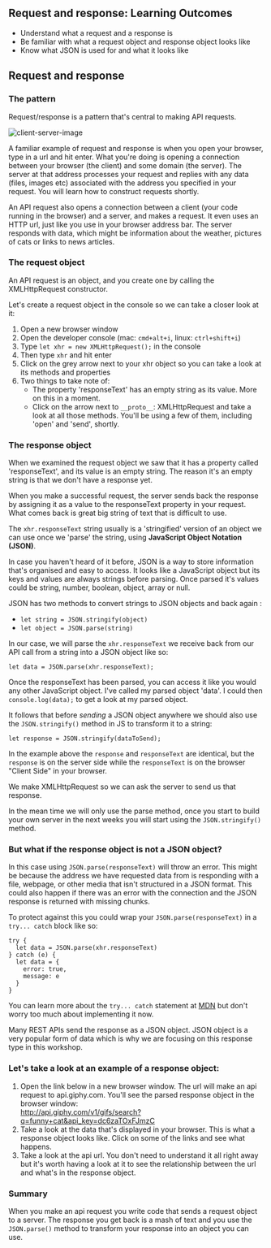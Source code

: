 ## Request and response: Learning Outcomes

- Understand what a request and a response is
- Be familiar with what a request object and response object looks like
- Know what JSON is used for and what it looks like

## Request and response

### The pattern

Request/response is a pattern that's central to making API requests.

![client-server-image](https://madooei.github.io/cs421_sp20_homepage/assets/client-server-1.png)

A familiar example of request and response is when you open your browser, type in
a url and hit enter. What you're doing is opening a connection between your
browser (the client) and some domain (the server). The server at that address
processes your request and replies with any data (files, images etc) associated
with the address you specified in your request. You will learn how to construct
requests shortly.

An API request also opens a connection between a client (your code running in
the browser) and a server, and makes a request. It even uses an HTTP url, just
like you use in your browser address bar. The server responds with data, which
might be information about the weather, pictures of cats or links to news
articles.

### The request object

An API request is an object, and you create one by calling the XMLHttpRequest
constructor.

Let's create a request object in the console so we can take a closer look at it:

1. Open a new browser window
2. Open the developer console (mac: `cmd+alt+i`, linux: `ctrl+shift+i`)
3. Type `let xhr = new XMLHttpRequest();` in the console
4. Then type `xhr` and hit enter
5. Click on the grey arrow next to your xhr object so you can take a look at its
   methods and properties
6. Two things to take note of:
   - The property 'responseText' has an empty string as its value. More on this
     in a moment.
   - Click on the arrow next to `__proto__`: XMLHttpRequest and take a look at all
     those methods. You'll be using a few of them, including 'open' and 'send',
     shortly.

### The response object

When we examined the request object we saw that it has a property called
'responseText', and its value is an empty string. The reason it's an empty
string is that we don't have a response yet.

When you make a successful request, the server sends back the response by
assigning it as a value to the responseText property in your request. What comes
back is great big string of text that is difficult to use.

The `xhr.responseText` string usually is a 'stringified' version of an object we can use once we
'parse' the string, using **JavaScript Object Notation (JSON)**.

In case you haven't heard of it before, JSON is a way to store information
that's organised and easy to access. It looks like a JavaScript object but its
keys and values are always strings before parsing. Once parsed it's values
could be string, number, boolean, object, array or null.

JSON has two methods to convert strings to JSON objects and back again :

- `let string = JSON.stringify(object)`
- `let object = JSON.parse(string)`

In our case, we will parse the `xhr.responseText` we receive back from our API call from a string into a JSON object like so:

`let data = JSON.parse(xhr.responseText);`

Once the responseText has been parsed, you can access it like you would any other
JavaScript object. I've called my parsed object 'data'. I could then `console.log(data);` to get a look at my parsed object.

It follows that before _sending_ a JSON object anywhere we should also use the `JSON.stringify()` method in JS to transform it to a string:

`let response = JSON.stringify(dataToSend);`

In the example above the `response` and `responseText` are identical, but the `response` is on the server side while the `responseText` is on
the browser "Client Side" in your browser.

We make XMLHttpRequest so we can ask the server to send us that response.

In the mean time we will only use the parse method, once you start to build your
own server in the next weeks you will start using the `JSON.stringify()` method.

### But what if the response object is not a JSON object?

In this case using `JSON.parse(responseText)` will throw an error. This might be because the address we have requested data from is responding with a file, webpage, or other media that isn't structured in a JSON format. This could also happen if there was an error with the connection and the JSON response is returned with missing chunks.

To protect against this you could wrap your `JSON.parse(responseText)` in a `try... catch` block like so:

```
try {
  let data = JSON.parse(xhr.responseText)
} catch (e) {
  let data = {
    error: true,
    message: e
  }
}
```

You can learn more about the `try... catch` statement at [MDN](https://developer.mozilla.org/en-US/docs/Web/JavaScript/Reference/Statements/try...catch) but don't worry too much about implementing it now.

Many REST APIs send the response as a JSON object. JSON object is a very
popular form of data which is why we are focusing on this response type in this workshop.

### Let's take a look at an example of a response object:

1. Open the link below in a new browser window. The url will make an api request
   to api.giphy.com. You'll see the parsed response object in the browser
   window:\
   http://api.giphy.com/v1/gifs/search?q=funny+cat&api_key=dc6zaTOxFJmzC
2. Take a look at the data that's displayed in your browser. This is what a
   response object looks like. Click on some of the links and see what happens.
3. Take a look at the api url. You don't need to understand it all right away
   but it's worth having a look at it to see the relationship between the url
   and what's in the response object.

### Summary

When you make an api request you write code that sends a request object to a
server. The response you get back is a mash of text and you use the
`JSON.parse()` method to transform your response into an object you can use.
